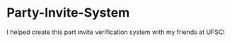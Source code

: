 # Party-Invite-System
I helped create this part invite verification system with my friends at UFSC!
